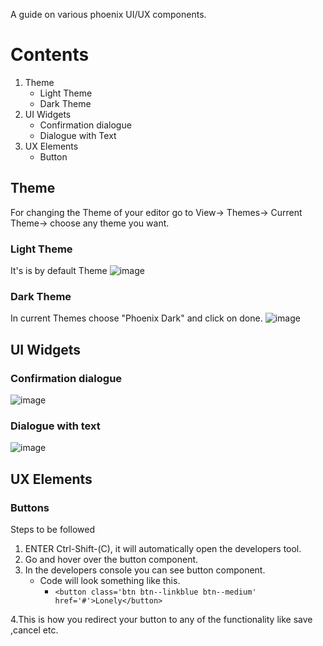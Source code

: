 A guide on various phoenix UI/UX components.
# Contents
1. Theme
   * Light Theme
   * Dark Theme
2. UI Widgets
   * Confirmation dialogue
   * Dialogue with Text
3. UX Elements
   * Button
## Theme
For changing the Theme of your editor go to View-> Themes-> Current Theme-> choose any theme you want.
### Light Theme
It's is by default Theme
![image](https://user-images.githubusercontent.com/5336369/147869118-37a055be-5393-4ffc-8e79-ad929a82744e.png)
### Dark Theme
In current Themes choose "Phoenix Dark" and click on done.
![image](https://user-images.githubusercontent.com/5336369/147869123-5563a495-1b58-43d4-89c6-93570a21a763.png)

## UI Widgets
### Confirmation dialogue
![image](https://user-images.githubusercontent.com/5336369/138285967-786467c4-18b4-49fd-8312-76104ccf89c8.png)

### Dialogue with text
![image](https://user-images.githubusercontent.com/5336369/138287290-717d766c-ed11-4edf-8e88-f1ea60934404.png)

## UX Elements
### Buttons
Steps to be followed 
1. ENTER  Ctrl-Shift-(C), it will automatically open the developers tool.
2. Go and hover over the button component.
3. In the developers console you can see button component.
   * Code will look something like this.
        * `<button class='btn btn--linkblue btn--medium' href='#'>Lonely</button>
         `

4.This is how you redirect your button to any of the functionality like save ,cancel etc.
